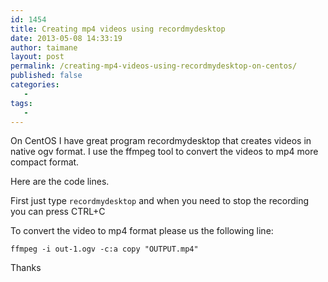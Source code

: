 ```yaml
---
id: 1454
title: Creating mp4 videos using recordmydesktop
date: 2013-05-08 14:33:19
author: taimane
layout: post
permalink: /creating-mp4-videos-using-recordmydesktop-on-centos/
published: false
categories:
   -
tags:
   -
---
```

On CentOS I have great program recordmydesktop that creates videos in native ogv format. I use the ffmpeg tool to convert the videos to mp4 more compact format.

Here are the code lines.



First just type <code>recordmydesktop</code> and when you need to stop the recording you can press CTRL+C





To convert the video to mp4 format please us the following line:

<code>ffmpeg -i out-1.ogv -c:a copy "OUTPUT.mp4"</code>



Thanks



  

